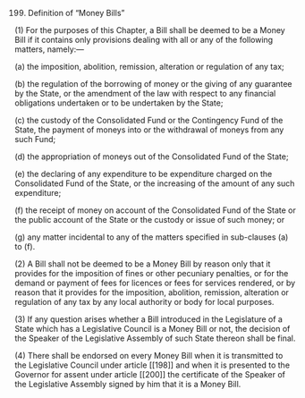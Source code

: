 199. Definition of “Money Bills”

(1) For the purposes of this Chapter, a Bill shall be deemed to be a Money Bill if it contains only provisions dealing with all or any of the following matters, namely:—

(a) the imposition, abolition, remission, alteration or regulation of any tax;

(b) the regulation of the borrowing of money or the giving of any guarantee by the State, or the amendment of the law with respect to any financial obligations undertaken or to be undertaken by the State;

(c) the custody of the Consolidated Fund or the Contingency Fund of the State, the payment of moneys into or the withdrawal of moneys from any such Fund;

(d) the appropriation of moneys out of the Consolidated Fund of the State;

(e) the declaring of any expenditure to be expenditure charged on the Consolidated Fund of the State, or the increasing of the amount of any such expenditure;

(f) the receipt of money on account of the Consolidated Fund of the State or the public account of the State or the custody or issue of such money; or

(g) any matter incidental to any of the matters specified in sub-clauses (a)  to (f).

(2) A Bill shall not be deemed to be a Money Bill by reason only that it provides for the imposition of fines or other pecuniary penalties, or for the demand or payment of fees for licences or fees for services rendered, or by reason that it provides for the imposition, abolition, remission, alteration or regulation of any tax by any local authority or body for local purposes.

(3) If any question arises whether a Bill introduced in the Legislature of a State which has a Legislative Council is a Money Bill or not, the decision of the Speaker of the Legislative Assembly of such State thereon shall be final.

(4) There shall be endorsed on every Money Bill when it is transmitted to the Legislative Council under article [[198]]  and when it is presented to the Governor for assent under article [[200]]  the certificate of the Speaker of the Legislative Assembly signed by him that it is a Money Bill.

